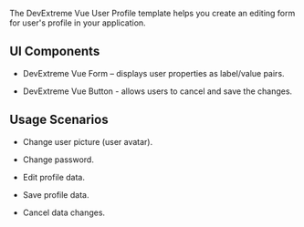 The DevExtreme Vue User Profile template helps you create an editing form for user's profile in your application.
<!--split-->

## UI Components  

- DevExtreme Vue Form – displays user properties as label/value pairs.

- DevExtreme Vue Button - allows users to cancel and save the changes.

## Usage Scenarios 

- Change user picture (user avatar).

- Change password.

- Edit profile data.

- Save profile data.

- Cancel data changes.